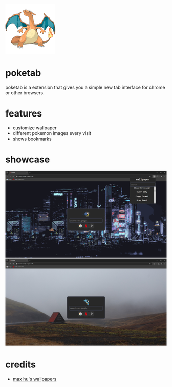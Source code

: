 ![charzard](./src/pokemons/006.png)
# poketab
poketab is a extension that gives you a simple new tab interface for chrome or other browsers. 
# features
- customize wallpaper
- different pokemon images every visit
- shows bookmarks
# showcase
![showcase1](./images/1.png)
![showcase2](./images/2.png)
# credits
- [max hu's wallpapers](https://github.com/maxhu08/wallpapers)
